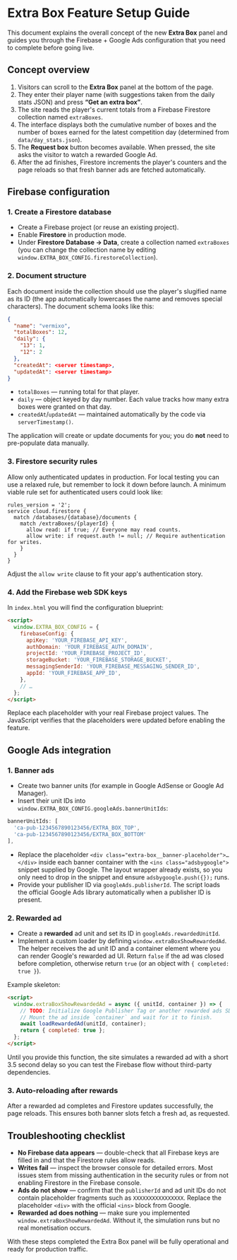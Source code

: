 # Extra Box Feature Setup Guide

This document explains the overall concept of the new **Extra Box** panel and
guides you through the Firebase + Google Ads configuration that you need to
complete before going live.

## Concept overview

1. Visitors can scroll to the **Extra Box** panel at the bottom of the page.
2. They enter their player name (with suggestions taken from the daily stats
   JSON) and press **“Get an extra box”**.
3. The site reads the player's current totals from a Firebase Firestore
   collection named `extraBoxes`.
4. The interface displays both the cumulative number of boxes and the number of
   boxes earned for the latest competition day (determined from
   `data/day_stats.json`).
5. The **Request box** button becomes available. When pressed, the site asks the
   visitor to watch a rewarded Google Ad.
6. After the ad finishes, Firestore increments the player's counters and the
   page reloads so that fresh banner ads are fetched automatically.

## Firebase configuration

### 1. Create a Firestore database

* Create a Firebase project (or reuse an existing project).
* Enable **Firestore** in production mode.
* Under **Firestore Database → Data**, create a collection named
  `extraBoxes` (you can change the collection name by editing
  `window.EXTRA_BOX_CONFIG.firestoreCollection`).

### 2. Document structure

Each document inside the collection should use the player's slugified name as
its ID (the app automatically lowercases the name and removes special
characters). The document schema looks like this:

```json
{
  "name": "vermixo",
  "totalBoxes": 12,
  "daily": {
    "13": 1,
    "12": 2
  },
  "createdAt": <server timestamp>,
  "updatedAt": <server timestamp>
}
```

* `totalBoxes` — running total for that player.
* `daily` — object keyed by day number. Each value tracks how many extra boxes
  were granted on that day.
* `createdAt`/`updatedAt` — maintained automatically by the code via
  `serverTimestamp()`.

The application will create or update documents for you; you do **not** need to
pre-populate data manually.

### 3. Firestore security rules

Allow only authenticated updates in production. For local testing you can use a
relaxed rule, but remember to lock it down before launch. A minimum viable rule
set for authenticated users could look like:

```
rules_version = '2';
service cloud.firestore {
  match /databases/{database}/documents {
    match /extraBoxes/{playerId} {
      allow read: if true; // Everyone may read counts.
      allow write: if request.auth != null; // Require authentication for writes.
    }
  }
}
```

Adjust the `allow write` clause to fit your app's authentication story.

### 4. Add the Firebase web SDK keys

In `index.html` you will find the configuration blueprint:

```html
<script>
  window.EXTRA_BOX_CONFIG = {
    firebaseConfig: {
      apiKey: 'YOUR_FIREBASE_API_KEY',
      authDomain: 'YOUR_FIREBASE_AUTH_DOMAIN',
      projectId: 'YOUR_FIREBASE_PROJECT_ID',
      storageBucket: 'YOUR_FIREBASE_STORAGE_BUCKET',
      messagingSenderId: 'YOUR_FIREBASE_MESSAGING_SENDER_ID',
      appId: 'YOUR_FIREBASE_APP_ID',
    },
    // …
  };
</script>
```

Replace each placeholder with your real Firebase project values. The JavaScript
verifies that the placeholders were updated before enabling the feature.

## Google Ads integration

### 1. Banner ads

* Create two banner units (for example in Google AdSense or Google Ad Manager).
* Insert their unit IDs into `window.EXTRA_BOX_CONFIG.googleAds.bannerUnitIds`:

```js
bannerUnitIds: [
  'ca-pub-1234567890123456/EXTRA_BOX_TOP',
  'ca-pub-1234567890123456/EXTRA_BOX_BOTTOM'
],
```

* Replace the placeholder `<div class="extra-box__banner-placeholder">…</div>`
  inside each banner container with the `<ins class="adsbygoogle">` snippet
  supplied by Google. The layout wrapper already exists, so you only need to
  drop in the snippet and ensure `adsbygoogle.push({});` runs.
* Provide your publisher ID via `googleAds.publisherId`. The script loads the
  official Google Ads library automatically when a publisher ID is present.

### 2. Rewarded ad

* Create a **rewarded** ad unit and set its ID in
  `googleAds.rewardedUnitId`.
* Implement a custom loader by defining `window.extraBoxShowRewardedAd`. The
  helper receives the ad unit ID and a container element where you can render
  Google's rewarded ad UI. Return `false` if the ad was closed before
  completion, otherwise return `true` (or an object with `{ completed: true }`).

Example skeleton:

```html
<script>
  window.extraBoxShowRewardedAd = async ({ unitId, container }) => {
    // TODO: Initialize Google Publisher Tag or another rewarded ads SDK here.
    // Mount the ad inside `container` and wait for it to finish.
    await loadRewardedAd(unitId, container);
    return { completed: true };
  };
</script>
```

Until you provide this function, the site simulates a rewarded ad with a short
3.5 second delay so you can test the Firebase flow without third-party
dependencies.

### 3. Auto-reloading after rewards

After a rewarded ad completes and Firestore updates successfully, the page
reloads. This ensures both banner slots fetch a fresh ad, as requested.

## Troubleshooting checklist

* **No Firebase data appears** — double-check that all Firebase keys are filled
  in and that the Firestore rules allow reads.
* **Writes fail** — inspect the browser console for detailed errors. Most
  issues stem from missing authentication in the security rules or from not
  enabling Firestore in the Firebase console.
* **Ads do not show** — confirm that the `publisherId` and ad unit IDs do not
  contain placeholder fragments such as `XXXXXXXXXXXXXXXX`. Replace the
  placeholder `<div>` with the official `<ins>` block from Google.
* **Rewarded ad does nothing** — make sure you implemented
  `window.extraBoxShowRewardedAd`. Without it, the simulation runs but no real
  monetisation occurs.

With these steps completed the Extra Box panel will be fully operational and
ready for production traffic.
